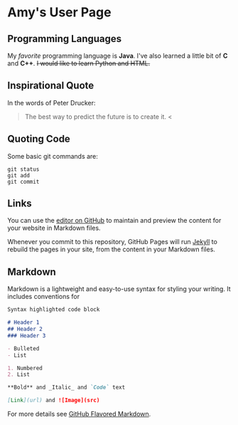# Amy's User Page

## Programming Languages

My *favorite* programming language is **Java**.
I've also learned a little bit of **C** and **C++**.
~~I would like to learn Python and HTML.~~

## Inspirational Quote

In the words of Peter Drucker:

> The best way to predict the future is to create it. <

## Quoting Code

Some basic git commands are:
```
git status
git add
git commit
```

## Links

You can use the [editor on GitHub](https://github.com/amys8/amys8.github.io/edit/main/README.md) to maintain and preview the content for your website in Markdown files.

Whenever you commit to this repository, GitHub Pages will run [Jekyll](https://jekyllrb.com/) to rebuild the pages in your site, from the content in your Markdown files.

## Markdown

Markdown is a lightweight and easy-to-use syntax for styling your writing. It includes conventions for

```markdown
Syntax highlighted code block

# Header 1
## Header 2
### Header 3

- Bulleted
- List

1. Numbered
2. List

**Bold** and _Italic_ and `Code` text

[Link](url) and ![Image](src)
```

For more details see [GitHub Flavored Markdown](https://guides.github.com/features/mastering-markdown/).

